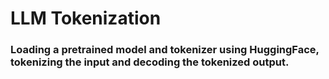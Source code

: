 # LLM Tokenization
### Loading a pretrained model and tokenizer using HuggingFace, tokenizing the input and decoding the tokenized output.
